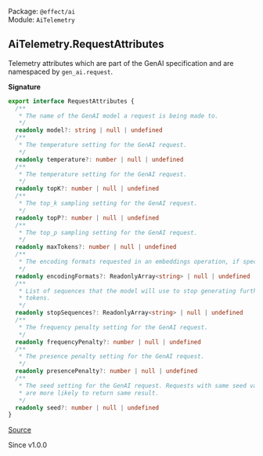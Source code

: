 Package: `@effect/ai`<br />
Module: `AiTelemetry`<br />

## AiTelemetry.RequestAttributes

Telemetry attributes which are part of the GenAI specification and are
namespaced by `gen_ai.request`.

**Signature**

```ts
export interface RequestAttributes {
  /**
   * The name of the GenAI model a request is being made to.
   */
  readonly model?: string | null | undefined
  /**
   * The temperature setting for the GenAI request.
   */
  readonly temperature?: number | null | undefined
  /**
   * The temperature setting for the GenAI request.
   */
  readonly topK?: number | null | undefined
  /**
   * The top_k sampling setting for the GenAI request.
   */
  readonly topP?: number | null | undefined
  /**
   * The top_p sampling setting for the GenAI request.
   */
  readonly maxTokens?: number | null | undefined
  /**
   * The encoding formats requested in an embeddings operation, if specified.
   */
  readonly encodingFormats?: ReadonlyArray<string> | null | undefined
  /**
   * List of sequences that the model will use to stop generating further
   * tokens.
   */
  readonly stopSequences?: ReadonlyArray<string> | null | undefined
  /**
   * The frequency penalty setting for the GenAI request.
   */
  readonly frequencyPenalty?: number | null | undefined
  /**
   * The presence penalty setting for the GenAI request.
   */
  readonly presencePenalty?: number | null | undefined
  /**
   * The seed setting for the GenAI request. Requests with same seed value
   * are more likely to return same result.
   */
  readonly seed?: number | null | undefined
}
```

[Source](https://github.com/Effect-TS/effect/tree/main/packages/ai/ai/src/AiTelemetry.ts#L101)

Since v1.0.0